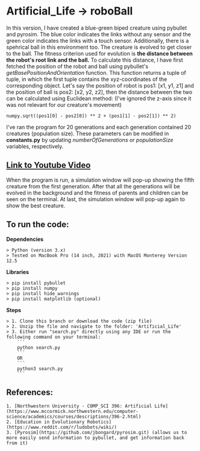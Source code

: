 # Artificial_Life -> roboBall

In this version, I have created a blue-green biped creature using pybullet and pyrosim. The blue color indicates the links without any sensor and the green color indicates the links with a touch sensor. Additionally, there is a spehrical ball in this environment too.
The creature is evolved to get closer to the ball.
The fitness criterion used for evolution is **the distance between the robot's root link and the ball.** To calculate this distance, I have first fetched the position of the robot and ball using pybullet's *getBasePositionAndOrientation* function. This function returns a tuple of tuple, in which the first tuple contains the xyz-coordinates of the corresponding object. 
Let's say the position of robot is pos1: [x1, y1, z1] and the position of ball is pos2: [x2, y2, z2], then the distance between the two can be calculated using Euclidean method: (I've ignored the z-axis since it was not relevant for our creature's movement)

```
numpy.sqrt((pos1[0] - pos2[0]) ** 2 + (pos1[1] - pos2[1]) ** 2)
```

I've ran the program for 20 generations and each generation contained 20 creatures (population size). These parameters can be modified in **constants.py** by updating *numberOfGenerations* or *populationSize* variables, respectively.

## [Link to Youtube Video](https://www.youtube.com/watch?v=KXEfp0kZ43k&list=PLgzW_9Hyu07Gi0BDSIlZUJI9elMqb2wzR&index=13)
When the program is run, a simulation window will pop-up showing the fifth creature from the first generation. After that all the generations will be evolved in the background and the fitness of parents and children can be seen on the terminal. At last, the simulation window will pop-up again to show the best creature.

## To run the code:

**Dependencies**
```
> Python (version 3.x)
> Tested on MacBook Pro (14 inch, 2021) with MacOS Monterey Version 12.5
```

**Libraries**
```
> pip install pybullet
> pip install numpy
> pip install hide_warnings
> pip install matplotlib (optional)
```

**Steps**
```
> 1. Clone this branch or download the code (zip file)
> 2. Unzip the file and navigate to the folder: 'Artificial_Life'
> 3. Either run "search.py" directly using any IDE or run the following command on your terminal:
    ```
    python search.py
    ```
    OR
    ```
    python3 search.py
    ```
```
    
## References:
```
1. [Northwestern University - COMP_SCI 396: Artificial Life](https://www.mccormick.northwestern.edu/computer-science/academics/courses/descriptions/396-2.html) 
2. [Education in Evolutionary Robotics](https://www.reddit.com/r/ludobots/wiki/)
3. [Pyrosim](https://github.com/jbongard/pyrosim.git) (allows us to more easily send information to pybullet, and get information back from it)
```
